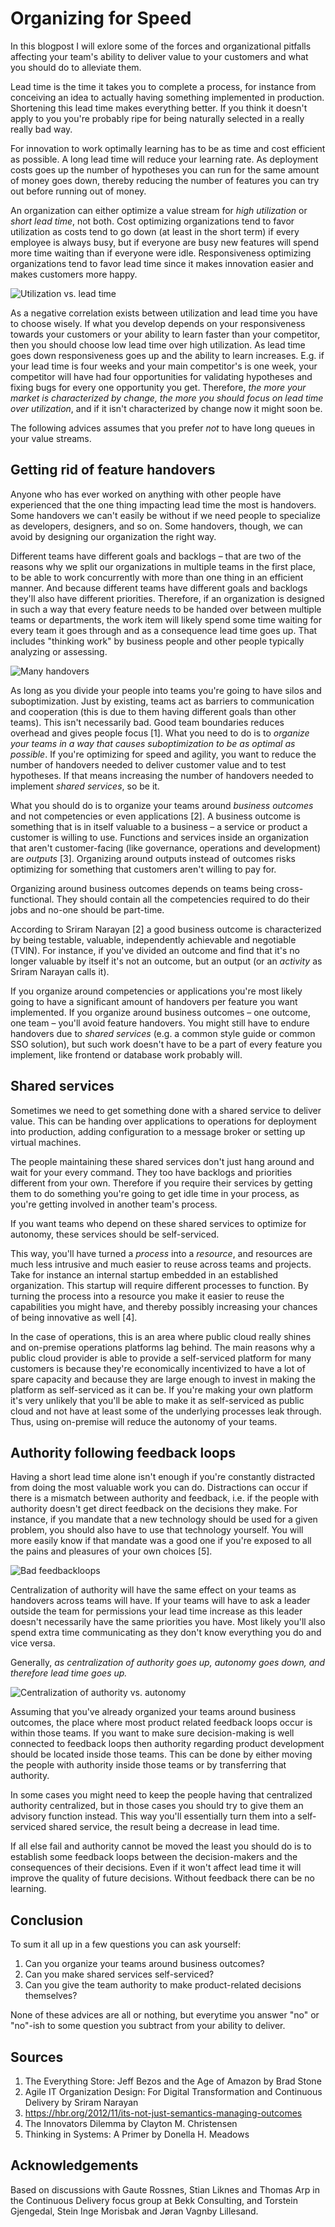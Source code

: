 Organizing for Speed
====================

In this blogpost I will exlore some of the forces and organizational pitfalls affecting your team's ability to deliver value to your customers and what you should do to alleviate them.

Lead time is the time it takes you to complete a process, for instance from conceiving an idea to actually having something implemented in production. Shortening this lead time makes everything better. If you think it doesn't apply to you you're probably ripe for being naturally selected in a really really bad way.

For innovation to work optimally learning has to be as time and cost efficient as possible. A long lead time will reduce your learning rate. As deployment costs goes up the number of hypotheses you can run for the same amount of money goes down, thereby reducing the number of features you can try out before running out of money.

An organization can either optimize a value stream for _high utilization_ or _short lead time_, not both. Cost optimizing organizations tend to favor utilization as costs tend to go down (at least in the short term) if every employee is always busy, but if everyone are busy new features will spend more time waiting than if everyone were idle. Responsiveness optimizing organizations tend to favor lead time since it makes innovation easier and makes customers more happy.

![Utilization vs. lead time](img/lead-time-vs-utilization.png)

As a negative correlation exists between utilization and lead time you have to choose wisely. If what you develop depends on your responsiveness towards your customers or your ability to learn faster than your competitor, then you should choose low lead time over high utilization. As lead time goes down responsiveness goes up and the ability to learn increases. E.g. if your lead time is four weeks and your main competitor's is one week, your competitor will have had four opportunities for validating hypotheses and fixing bugs for every one opportunity you get. Therefore, _the more your market is characterized by change, the more you should focus on lead time over utilization_, and if it isn't characterized by change now it might soon be.

The following advices assumes that you prefer _not_ to have long queues in your value streams.


Getting rid of feature handovers
--------------------------------

Anyone who has ever worked on anything with other people have experienced that the one thing impacting lead time the most is handovers. Some handovers we can't easily be without if we need people to specialize as developers, designers, and so on. Some handovers, though, we can avoid by designing our organization the right way.

Different teams have different goals and backlogs – that are two of the reasons why we split our organizations in multiple teams in the first place, to be able to work concurrently with more than one thing in an efficient manner. And because different teams have different goals and backlogs they'll also have different priorities. Therefore, if an organization is designed in such a way that every feature needs to be handed over between multiple teams or departments, the work item will likely spend some time waiting for every team it goes through and as a consequence lead time goes up. That includes "thinking work" by business people and other people typically analyzing or assessing.

![Many handovers](img/un-agile-org.png)

As long as you divide your people into teams you're going to have silos and suboptimization. Just by existing, teams act as barriers to communication and cooperation (this is due to them having different goals than other teams). This isn't necessarily bad. Good team boundaries reduces overhead and gives people focus [1]. What you need to do is to _organize your teams in a way that causes suboptimization to be as optimal as possible_. If you're optimizing for speed and agility, you want to reduce the number of handovers needed to deliver customer value and to test hypotheses. If that means increasing the number of handovers needed to implement _shared services_, so be it.

What you should do is to organize your teams around _business outcomes_ and not competencies or even applications [2]. A business outcome is something that is in itself valuable to a business – a service or product a customer is willing to use. Functions and services inside an organization that aren't customer-facing (like governance, operations and development) are _outputs_ [3]. Organizing around outputs instead of outcomes risks optimizing for something that customers aren't willing to pay for.

Organizing around business outcomes depends on teams being cross-functional. They should contain all the competencies required to do their jobs and no-one should be part-time.

According to Sriram Narayan [2] a good business outcome is characterized by being testable, valuable, independently achievable and negotiable (TVIN). For instance, if you've divided an outcome and find that it's no longer valuable by itself it's not an outcome, but an output (or an _activity_ as Sriram Narayan calls it).

If you organize around competencies or applications you're most likely going to have a significant amount of handovers per feature you want implemented. If you organize around business outcomes – one outcome, one team – you'll avoid feature handovers. You might still have to endure handovers due to _shared services_ (e.g. a common style guide or common SSO solution), but such work doesn't have to be a part of every feature you implement, like frontend or database work probably will.


Shared services
---------------

Sometimes we need to get something done with a shared service to deliver value. This can be handing over applications to operations for deployment into production, adding configuration to a message broker or setting up virtual machines.

The people maintaining these shared services don't just hang around and wait for your every command. They too have backlogs and priorities different from your own. Therefore if you require their services by getting them to do something you're going to get idle time in your process, as you're getting involved in another team's process.

If you want teams who depend on these shared services to optimize for autonomy, these services should be self-serviced.

This way, you'll have turned a _process_ into a _resource_, and resources are much less intrusive and much easier to reuse across teams and projects. Take for instance an internal startup embedded in an established organization. This startup will require different processes to function. By turning the process into a resource you make it easier to reuse the capabilities you might have, and thereby possibly increasing your chances of being innovative as well [4].

In the case of operations, this is an area where public cloud really shines and on-premise operations platforms lag behind. The main reasons why a public cloud provider is able to provide a self-serviced platform for many customers is because they're economically incentivized to have a lot of spare capacity and because they are large enough to invest in making the platform as self-serviced as it can be. If you're making your own platform it's very unlikely that you'll be able to make it as self-serviced as public cloud and not have at least some of the underlying processes leak through. Thus, using on-premise will reduce the autonomy of your teams.


Authority following feedback loops
----------------------------------

Having a short lead time alone isn't enough if you're constantly distracted from doing the most valuable work you can do. Distractions can occur if there is a mismatch between authority and feedback, i.e. if the people with authority doesn't get direct feedback on the decisions they make. For instance, if you mandate that a new technology should be used for a given problem, you should also have to use that technology yourself. You will more easily know if that mandate was a good one if you're exposed to all the pains and pleasures of your own choices [5].

![Bad feedbackloops](img/bad-feedbackloops.png)

Centralization of authority will have the same effect on your teams as handovers across teams will have. If your teams will have to ask a leader outside the team for permissions your lead time increase as this leader doesn't necessarily have the same priorities you have. Most likely you'll also spend extra time communicating as they don't know everything you do and vice versa.

Generally, _as centralization of authority goes up, autonomy goes down, and therefore lead time goes up._

![Centralization of authority vs. autonomy](img/centralization-vs-autonomy.png)

Assuming that you've already organized your teams around business outcomes, the place where most product related feedback loops occur is within those teams. If you want to make sure decision-making is well connected to feedback loops then authority regarding product development should be located inside those teams. This can be done by either moving the people with authority inside those teams or by transferring that authority.

In some cases you might need to keep the people having that centralized authority centralized, but in those cases you should try to give them an advisory function instead. This way you'll essentially turn them into a self-serviced shared service, the result being a decrease in lead time.

If all else fail and authority cannot be moved the least you should do is to establish some feedback loops between the decision-makers and the consequences of their decisions. Even if it won't affect lead time it will improve the quality of future decisions. Without feedback there can be no learning.


Conclusion
----------

To sum it all up in a few questions you can ask yourself:

1. Can you organize your teams around business outcomes?
2. Can you make shared services self-serviced?
3. Can you give the team authority to make product-related decisions themselves?

None of these advices are all or nothing, but everytime you answer "no" or "no"-ish to some question you subtract from your ability to deliver.


Sources
-------

1. The Everything Store: Jeff Bezos and the Age of Amazon by Brad Stone
2. Agile IT Organization Design: For Digital Transformation and Continuous Delivery by Sriram Narayan
3. https://hbr.org/2012/11/its-not-just-semantics-managing-outcomes
4. The Innovators Dilemma by Clayton M. Christensen
5. Thinking in Systems: A Primer by Donella H. Meadows


Acknowledgements
----------------

Based on discussions with Gaute Rossnes, Stian Liknes and Thomas Arp in the Continuous Delivery focus group at Bekk Consulting, and Torstein Gjengedal, Stein Inge Morisbak and Jøran Vagnby Lillesand.
